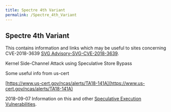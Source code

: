 ```yaml
---
title: Spectre 4th Variant
permalink: /Spectre_4th_Variant
---
```


## Spectre 4th Variant

This contains information and links which may be useful to sites concerning
CVE-2018-3639 [SVG Advisory-SVG-CVE-2018-3639](./Advisory-SVG-CVE-2018-3639.md).

Kernel Side-Channel Attack using Speculative Store Bypass

Some useful info from us-cert

[https://www.us-cert.gov/ncas/alerts/TA18-141A](https://www.us-cert.gov/ncas/alerts/TA18-141A)

2018-09-07 Information on this and other
[Speculative Execution Vulnerabilities](../Speculative_Execution_Vulnerabilities.md).
